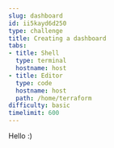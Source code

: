 ```yaml
---
slug: dashboard
id: ii5kayd6d250
type: challenge
title: Creating a dashboard
tabs:
- title: Shell
  type: terminal
  hostname: host
- title: Editor
  type: code
  hostname: host
  path: /home/terraform
difficulty: basic
timelimit: 600
---
```

Hello :)
